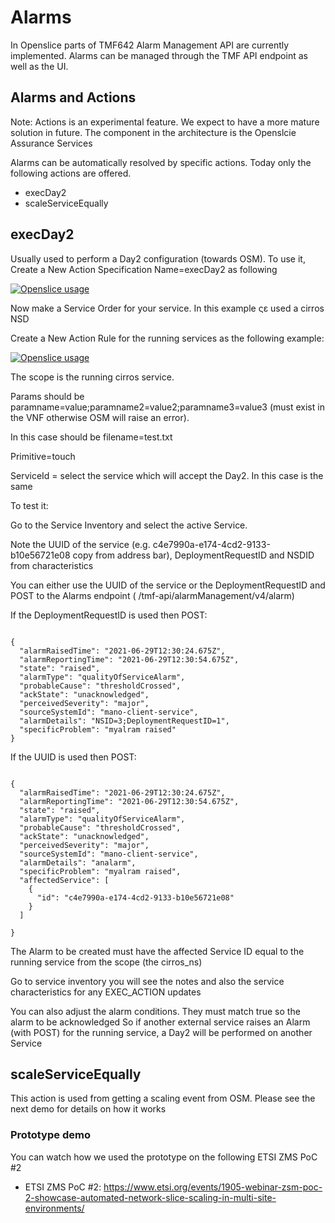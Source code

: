 # Alarms

In Openslice parts of TMF642 Alarm Management API are currently implemented. Alarms can be managed through the TMF API endpoint as well as the UI.



## Alarms and Actions

Note: Actions is an experimental feature. We expect to have a more mature solution in future. The component in the architecture is the Openslcie Assurance Services

Alarms can be automatically resolved by specific actions. Today only the following actions are offered.

* execDay2
* scaleServiceEqually


## execDay2

Usually used to perform a Day2 configuration (towards OSM). To use it, Create a New Action Specification Name=execDay2 as following

[![Openslice  usage](./images/alarms_actions/day2actionspec.png)](./images/alarms_actions/day2actionspec.png)


Now make a Service Order for your service. In this example ςε used a cirros NSD

Create a  New Action Rule for the running services as the following example:


[![Openslice  usage](./images/alarms_actions/action_rule_exampleday2.png)](./images/alarms_actions/action_rule_exampleday2.png)

The scope is the running cirros service. 

Params should be paramname=value;paramname2=value2;paramname3=value3 (must exist in the VNF otherwise OSM will raise an error).

In this case should be filename=test.txt

Primitive=touch

ServiceId = select the service which will accept the Day2. In this case is the same

To test it:

Go to the Service Inventory and select the active Service.

Note the UUID of the service (e.g. c4e7990a-e174-4cd2-9133-b10e56721e08 copy from address bar),  DeploymentRequestID and NSDID from characteristics
 
You can either use the UUID of the service or the DeploymentRequestID  and POST to the Alarms endpoint ( /tmf-api/alarmManagement/v4/alarm)
 
 
If the DeploymentRequestID  is used then POST:

```

{
  "alarmRaisedTime": "2021-06-29T12:30:24.675Z",
  "alarmReportingTime": "2021-06-29T12:30:54.675Z",
  "state": "raised",
  "alarmType": "qualityOfServiceAlarm",
  "probableCause": "thresholdCrossed",
  "ackState": "unacknowledged",
  "perceivedSeverity": "major",
  "sourceSystemId": "mano-client-service",
  "alarmDetails": "NSID=3;DeploymentRequestID=1",
  "specificProblem": "myalram raised"
}

```


If the UUID is used then POST:

```

{
  "alarmRaisedTime": "2021-06-29T12:30:24.675Z",
  "alarmReportingTime": "2021-06-29T12:30:54.675Z",
  "state": "raised",
  "alarmType": "qualityOfServiceAlarm",
  "probableCause": "thresholdCrossed",
  "ackState": "unacknowledged",
  "perceivedSeverity": "major",
  "sourceSystemId": "mano-client-service",
  "alarmDetails": "analarm",
  "specificProblem": "myalram raised",
  "affectedService": [
    {
      "id": "c4e7990a-e174-4cd2-9133-b10e56721e08"
    }
  ]
  
}

```

The Alarm to be created must have the affected Service ID equal to the running service from the scope (the cirros_ns)

Go to service inventory you will see the notes and also the service characteristics for any  EXEC_ACTION updates

You can also adjust the alarm conditions. They must match true so the alarm to be acknowledged
So if another external service raises an Alarm (with POST) for the running service, a Day2 will be performed on another Service


## scaleServiceEqually


This action is used from getting a scaling event from OSM. Please see the next demo for details on how it works


### Prototype demo

You can watch how we used the prototype on the following ETSI ZMS PoC #2

* ETSI ZMS PoC #2: <https://www.etsi.org/events/1905-webinar-zsm-poc-2-showcase-automated-network-slice-scaling-in-multi-site-environments/>
